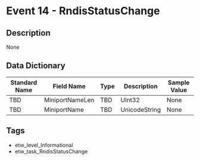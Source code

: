 # Event 14 - RndisStatusChange

## Description
None

## Data Dictionary
|Standard Name|Field Name|Type|Description|Sample Value|
|---|---|---|---|---|
|TBD|MiniportNameLen|TBD|UInt32|None|None|
|TBD|MiniportName|TBD|UnicodeString|None|None|

## Tags
* etw_level_Informational
* etw_task_RndisStatusChange